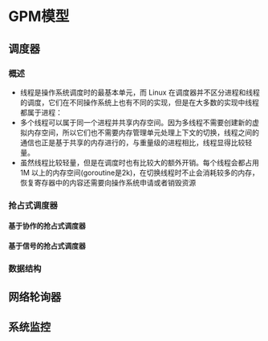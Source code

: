 # GPM模型
## 调度器
### 概述
* 线程是操作系统调度时的最基本单元，而 Linux 在调度器并不区分进程和线程的调度，它们在不同操作系统上也有不同的实现，但是在大多数的实现中线程都属于进程：
* 多个线程可以属于同一个进程并共享内存空间。因为多线程不需要创建新的虚拟内存空间，所以它们也不需要内存管理单元处理上下文的切换，线程之间的通信也正是基于共享的内存进行的，与重量级的进程相比，线程显得比较轻量。
* 虽然线程比较轻量，但是在调度时也有比较大的额外开销。每个线程会都占用 1M 以上的内存空间(goroutine是2k)，在切换线程时不止会消耗较多的内存，恢复寄存器中的内容还需要向操作系统申请或者销毁资源

### 抢占式调度器
#### 基于协作的抢占式调度器
#### 基于信号的抢占式调度器

### 数据结构

## 网络轮询器

## 系统监控